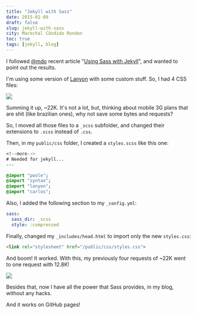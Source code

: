 ```yaml
---
title: "Jekyll with Sass"
date: 2015-01-09
draft: false
slug: jekyll-with-sass
city: Marechal Cândido Rondon
toc: true
tags: [jekyll, blog]
---
```


I followed [@mdo](http://markdotto.com/) recent article "[Using Sass with Jekyll](http://markdotto.com/2014/09/25/sass-and-jekyll/)", and wanted to point out the results.

I'm using some version of [Lanyon](http://lanyon.getpoole.com/) with some custom stuff. So, I had 4 CSS files:

![](/public/images/jekyll-with-sass/e0b0995c-c4ab-48e3-9980-9e008d636600.png)

Summing it up, ~22K. It's not a lot, but, thinking about mobile 3G plans that are shit (like brazilian ones), why not save some bytes and requests?

So, I moved all those files to a `_scss` subfolder, and changed their extensions to `.scss` instead of `.css`.

Then, in my `public/css` folder, I created a `styles.scss` like this one:

```sass
<!--more-->
# Needed for jekyll...
---

@import "poole";
@import "syntax";
@import "lanyon";
@import "carlos";
```

Also, I added the following section to my `_config.yml`:

```yaml
sass:
  sass_dir: _scss
  style: :compressed
```

Finally, changed my `_includes/head.html` to import only the new `styles.css`:

```html
<link rel="stylesheet" href="/public/css/styles.css">
```

And boom! It worked. With this, my previously four requests of ~22K went to one request with 12.8K!

![](/public/images/jekyll-with-sass/3e621997-bf4c-4958-b6f7-04462cc5f468.png)

Besides that, now I have all the power that Sass provides, in my blog, without any hacks. 

And it works on GitHub pages!
